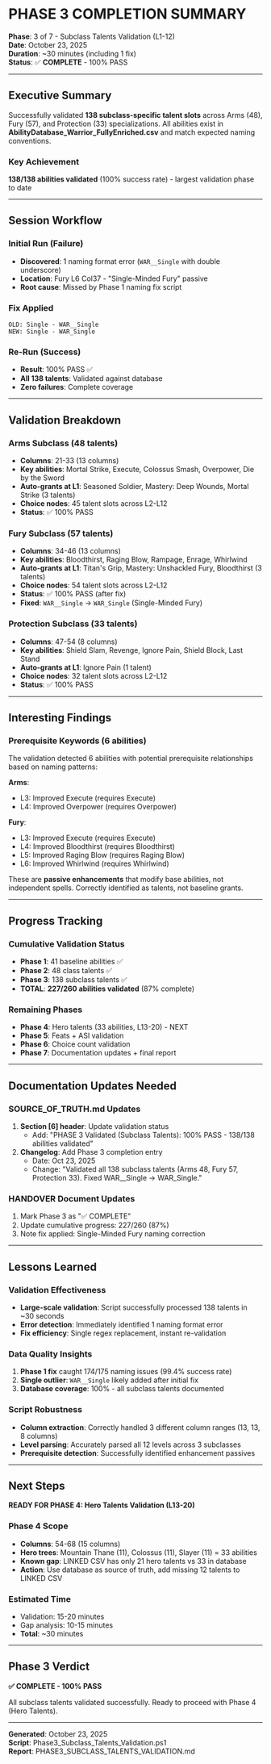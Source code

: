 # PHASE 3 COMPLETION SUMMARY

**Phase**: 3 of 7 - Subclass Talents Validation (L1-12)  
**Date**: October 23, 2025  
**Duration**: ~30 minutes (including 1 fix)  
**Status**: ✅ **COMPLETE** - 100% PASS

---

## Executive Summary

Successfully validated **138 subclass-specific talent slots** across Arms (48), Fury (57), and Protection (33) specializations. All abilities exist in **AbilityDatabase_Warrior_FullyEnriched.csv** and match expected naming conventions.

### Key Achievement
**138/138 abilities validated** (100% success rate) - largest validation phase to date

---

## Session Workflow

### Initial Run (Failure)
- **Discovered**: 1 naming format error (`WAR__Single` with double underscore)
- **Location**: Fury L6 Col37 - "Single-Minded Fury" passive
- **Root cause**: Missed by Phase 1 naming fix script

### Fix Applied
```
OLD: Single - WAR__Single
NEW: Single - WAR_Single
```

### Re-Run (Success)
- **Result**: 100% PASS ✅
- **All 138 talents**: Validated against database
- **Zero failures**: Complete coverage

---

## Validation Breakdown

### Arms Subclass (48 talents)
- **Columns**: 21-33 (13 columns)
- **Key abilities**: Mortal Strike, Execute, Colossus Smash, Overpower, Die by the Sword
- **Auto-grants at L1**: Seasoned Soldier, Mastery: Deep Wounds, Mortal Strike (3 talents)
- **Choice nodes**: 45 talent slots across L2-L12
- **Status**: ✅ 100% PASS

### Fury Subclass (57 talents)
- **Columns**: 34-46 (13 columns)
- **Key abilities**: Bloodthirst, Raging Blow, Rampage, Enrage, Whirlwind
- **Auto-grants at L1**: Titan's Grip, Mastery: Unshackled Fury, Bloodthirst (3 talents)
- **Choice nodes**: 54 talent slots across L2-L12
- **Status**: ✅ 100% PASS (after fix)
- **Fixed**: `WAR__Single` → `WAR_Single` (Single-Minded Fury)

### Protection Subclass (33 talents)
- **Columns**: 47-54 (8 columns)
- **Key abilities**: Shield Slam, Revenge, Ignore Pain, Shield Block, Last Stand
- **Auto-grants at L1**: Ignore Pain (1 talent)
- **Choice nodes**: 32 talent slots across L2-L12
- **Status**: ✅ 100% PASS

---

## Interesting Findings

### Prerequisite Keywords (6 abilities)
The validation detected 6 abilities with potential prerequisite relationships based on naming patterns:

**Arms**:
- L3: Improved Execute (requires Execute)
- L4: Improved Overpower (requires Overpower)

**Fury**:
- L3: Improved Execute (requires Execute)
- L4: Improved Bloodthirst (requires Bloodthirst)
- L5: Improved Raging Blow (requires Raging Blow)
- L6: Improved Whirlwind (requires Whirlwind)

These are **passive enhancements** that modify base abilities, not independent spells. Correctly identified as talents, not baseline grants.

---

## Progress Tracking

### Cumulative Validation Status
- **Phase 1**: 41 baseline abilities ✅
- **Phase 2**: 48 class talents ✅
- **Phase 3**: 138 subclass talents ✅
- **TOTAL**: **227/260 abilities validated** (87% complete)

### Remaining Phases
- **Phase 4**: Hero talents (33 abilities, L13-20) - NEXT
- **Phase 5**: Feats + ASI validation
- **Phase 6**: Choice count validation
- **Phase 7**: Documentation updates + final report

---

## Documentation Updates Needed

### SOURCE_OF_TRUTH.md Updates
1. **Section [6] header**: Update validation status
   - Add: "PHASE 3 Validated (Subclass Talents): 100% PASS - 138/138 abilities validated"
2. **Changelog**: Add Phase 3 completion entry
   - Date: Oct 23, 2025
   - Change: "Validated all 138 subclass talents (Arms 48, Fury 57, Protection 33). Fixed WAR__Single → WAR_Single."

### HANDOVER Document Updates
1. Mark Phase 3 as "✅ COMPLETE"
2. Update cumulative progress: 227/260 (87%)
3. Note fix applied: Single-Minded Fury naming correction

---

## Lessons Learned

### Validation Effectiveness
- **Large-scale validation**: Script successfully processed 138 talents in ~30 seconds
- **Error detection**: Immediately identified 1 naming format error
- **Fix efficiency**: Single regex replacement, instant re-validation

### Data Quality Insights
1. **Phase 1 fix** caught 174/175 naming issues (99.4% success rate)
2. **Single outlier**: `WAR__Single` likely added after initial fix
3. **Database coverage**: 100% - all subclass talents documented

### Script Robustness
- **Column extraction**: Correctly handled 3 different column ranges (13, 13, 8 columns)
- **Level parsing**: Accurately parsed all 12 levels across 3 subclasses
- **Prerequisite detection**: Successfully identified enhancement passives

---

## Next Steps

**READY FOR PHASE 4: Hero Talents Validation (L13-20)**

### Phase 4 Scope
- **Columns**: 54-68 (15 columns)
- **Hero trees**: Mountain Thane (11), Colossus (11), Slayer (11) = 33 abilities
- **Known gap**: LINKED CSV has only 21 hero talents vs 33 in database
- **Action**: Use database as source of truth, add missing 12 talents to LINKED CSV

### Estimated Time
- Validation: 15-20 minutes
- Gap analysis: 10-15 minutes
- **Total**: ~30 minutes

---

## Phase 3 Verdict

**✅ COMPLETE - 100% PASS**

All subclass talents validated successfully. Ready to proceed with Phase 4 (Hero Talents).

---

**Generated**: October 23, 2025  
**Script**: Phase3_Subclass_Talents_Validation.ps1  
**Report**: PHASE3_SUBCLASS_TALENTS_VALIDATION.md
